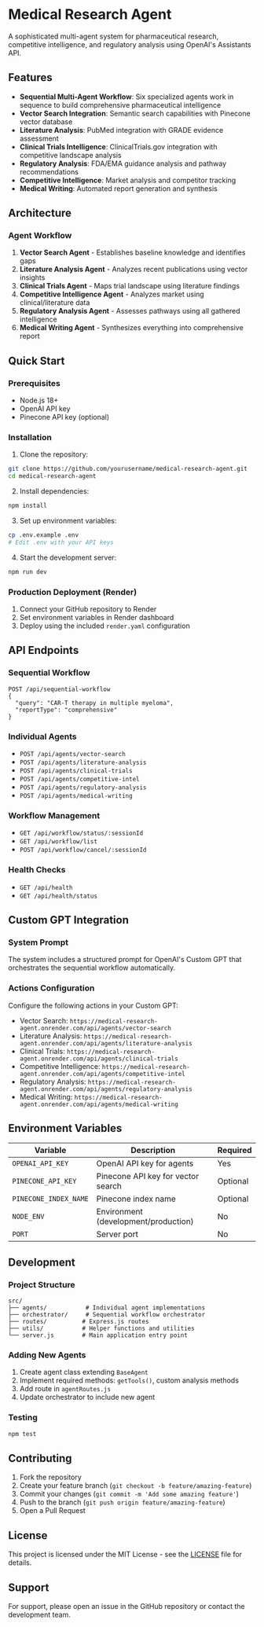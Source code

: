 # Medical Research Agent

A sophisticated multi-agent system for pharmaceutical research, competitive intelligence, and regulatory analysis using OpenAI's Assistants API.

## Features

- **Sequential Multi-Agent Workflow**: Six specialized agents work in sequence to build comprehensive pharmaceutical intelligence
- **Vector Search Integration**: Semantic search capabilities with Pinecone vector database
- **Literature Analysis**: PubMed integration with GRADE evidence assessment
- **Clinical Trials Intelligence**: ClinicalTrials.gov integration with competitive landscape analysis
- **Regulatory Analysis**: FDA/EMA guidance analysis and pathway recommendations
- **Competitive Intelligence**: Market analysis and competitor tracking
- **Medical Writing**: Automated report generation and synthesis

## Architecture

### Agent Workflow
1. **Vector Search Agent** - Establishes baseline knowledge and identifies gaps
2. **Literature Analysis Agent** - Analyzes recent publications using vector insights
3. **Clinical Trials Agent** - Maps trial landscape using literature findings
4. **Competitive Intelligence Agent** - Analyzes market using clinical/literature data
5. **Regulatory Analysis Agent** - Assesses pathways using all gathered intelligence
6. **Medical Writing Agent** - Synthesizes everything into comprehensive report

## Quick Start

### Prerequisites
- Node.js 18+
- OpenAI API key
- Pinecone API key (optional)

### Installation

1. Clone the repository:
```bash
git clone https://github.com/yourusername/medical-research-agent.git
cd medical-research-agent
```

2. Install dependencies:
```bash
npm install
```

3. Set up environment variables:
```bash
cp .env.example .env
# Edit .env with your API keys
```

4. Start the development server:
```bash
npm run dev
```

### Production Deployment (Render)

1. Connect your GitHub repository to Render
2. Set environment variables in Render dashboard
3. Deploy using the included `render.yaml` configuration

## API Endpoints

### Sequential Workflow
```
POST /api/sequential-workflow
{
  "query": "CAR-T therapy in multiple myeloma",
  "reportType": "comprehensive"
}
```

### Individual Agents
- `POST /api/agents/vector-search`
- `POST /api/agents/literature-analysis`
- `POST /api/agents/clinical-trials`
- `POST /api/agents/competitive-intel`
- `POST /api/agents/regulatory-analysis`
- `POST /api/agents/medical-writing`

### Workflow Management
- `GET /api/workflow/status/:sessionId`
- `GET /api/workflow/list`
- `POST /api/workflow/cancel/:sessionId`

### Health Checks
- `GET /api/health`
- `GET /api/health/status`

## Custom GPT Integration

### System Prompt
The system includes a structured prompt for OpenAI's Custom GPT that orchestrates the sequential workflow automatically.

### Actions Configuration
Configure the following actions in your Custom GPT:
- Vector Search: `https://medical-research-agent.onrender.com/api/agents/vector-search`
- Literature Analysis: `https://medical-research-agent.onrender.com/api/agents/literature-analysis`
- Clinical Trials: `https://medical-research-agent.onrender.com/api/agents/clinical-trials`
- Competitive Intelligence: `https://medical-research-agent.onrender.com/api/agents/competitive-intel`
- Regulatory Analysis: `https://medical-research-agent.onrender.com/api/agents/regulatory-analysis`
- Medical Writing: `https://medical-research-agent.onrender.com/api/agents/medical-writing`

## Environment Variables

| Variable | Description | Required |
|----------|-------------|----------|
| `OPENAI_API_KEY` | OpenAI API key for agents | Yes |
| `PINECONE_API_KEY` | Pinecone API key for vector search | Optional |
| `PINECONE_INDEX_NAME` | Pinecone index name | Optional |
| `NODE_ENV` | Environment (development/production) | No |
| `PORT` | Server port | No |

## Development

### Project Structure
```
src/
├── agents/           # Individual agent implementations
├── orchestrator/     # Sequential workflow orchestrator
├── routes/          # Express.js routes
├── utils/           # Helper functions and utilities
└── server.js        # Main application entry point
```

### Adding New Agents
1. Create agent class extending `BaseAgent`
2. Implement required methods: `getTools()`, custom analysis methods
3. Add route in `agentRoutes.js`
4. Update orchestrator to include new agent

### Testing
```bash
npm test
```

## Contributing

1. Fork the repository
2. Create your feature branch (`git checkout -b feature/amazing-feature`)
3. Commit your changes (`git commit -m 'Add some amazing feature'`)
4. Push to the branch (`git push origin feature/amazing-feature`)
5. Open a Pull Request

## License

This project is licensed under the MIT License - see the [LICENSE](LICENSE) file for details.

## Support

For support, please open an issue in the GitHub repository or contact the development team.
